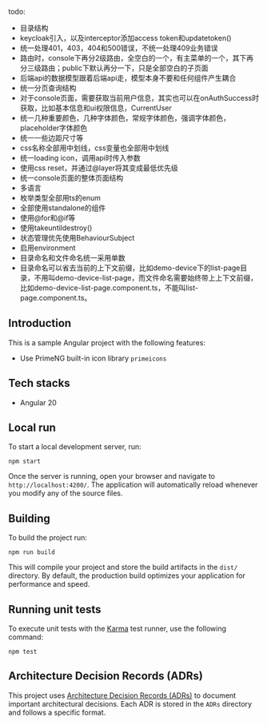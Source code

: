 todo:
- 目录结构
- keycloak引入，以及interceptor添加access token和updatetoken()
- 统一处理401，403，404和500错误，不统一处理409业务错误
- 路由时，console下再分2级路由，全空白的一个，有主菜单的一个，其下再分三级路由；public下默认再分一下，只是全部空白的子页面
- 后端api的数据模型跟着后端api走，模型本身不要和任何组件产生耦合
- 统一分页查询结构
- 对于console页面，需要获取当前用户信息，其实也可以在onAuthSuccess时获取，比如基本信息和ui权限信息，CurrentUser
- 统一几种重要颜色，几种字体颜色，常规字体颜色，强调字体颜色，placeholder字体颜色
- 统一一些边距尺寸等
- css名称全部用中划线，css变量也全部用中划线
- 统一loading icon，调用api时传入参数 
- 使用css reset，并通过@layer将其变成最低优先级
- 统一console页面的整体页面结构
- 多语言
- 枚举类型全部用ts的enum
- 全部使用standalone的组件
- 使用@for和@if等
- 使用takeuntildestroy()
- 状态管理优先使用BehaviourSubject
- 启用environment
- 目录命名和文件命名统一采用单数
- 目录命名可以省去当前的上下文前缀，比如demo-device下的list-page目录，不用叫demo-device-list-page，而文件命名需要始终带上上下文前缀，比如demo-device-list-page.component.ts，不能叫list-page.component.ts。

## Introduction

This is a sample Angular project with the following features:
- Use PrimeNG built-in icon library `primeicons`

## Tech stacks

- Angular 20

## Local run

To start a local development server, run:

```
npm start
```

Once the server is running, open your browser and navigate to `http://localhost:4200/`. The application will automatically reload whenever you modify any of the source files.

## Building

To build the project run:

```
npm run build
```

This will compile your project and store the build artifacts in the `dist/` directory. By default, the production build optimizes your application for performance and speed.

## Running unit tests

To execute unit tests with the [Karma](https://karma-runner.github.io) test runner, use the following command:

```
npm test
```

## Architecture Decision Records (ADRs)

This project uses [Architecture Decision Records (ADRs)](https://adr.github.io/) to document important architectural decisions. Each ADR is stored in the `ADRs` directory and follows a specific format.

